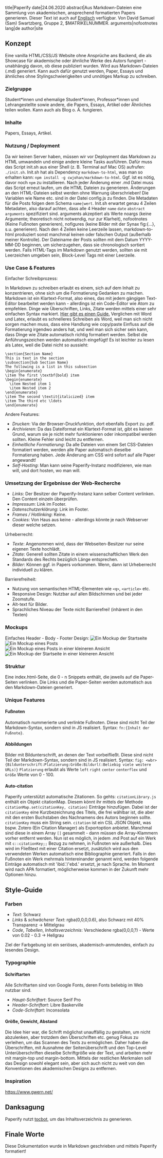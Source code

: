 title|Paperify
date|24.06.2020
abstract|Aus Markdown-Dateien eine Sammlung von akademischen, ansprechend formatierten Papers generieren. Dieser Text ist auch auf <a href="2020-06-24-documentation-en">Englisch</a> verfügbar. Von David Samuel (Sam) Swartzberg, Gruppe 2, $MATRIKELNUMMER.
arguments|nofootnotes
lang|de
author|site
## Konzept

Eine vanilla HTML/CSS/JS Website ohne Ansprüche ans Backend, die als Showcase für akademische oder ähnliche Werke des Autors fungiert - unabhängig davon, ob diese publiziert wurden. Wird aus Markdown-Dateien (.md) generiert. Kann auch dafür genutzt werden, Paper, Essays und ähnliches ohne Stylingschwierigkeiten und unnötiges Markup zu schreiben.

### Zielgruppe

Student\*innen und ehemalige Student\*innen, Professor*innen und Lehrangestellte sowie andere, die Papers, Essays, Artikel oder Ähnliches teilen wollen. Kann auch als Blog o. Ä. fungieren.

### Inhalte

Papers, Essays, Artikel.

### Nutzung / Deployment

Da wir keinen Server haben, müssen wir vor Deployment das Markdown zu HTML umwandeln und einige andere kleine Tasks ausführen. Dafür muss das Script init.sh aus einer Shell (z. B. Terminal auf Mac OS) aufrufen: `./init.sh`. Init.sh hat als Dependency `markdown-to-html`, was man so erhalten kann: `npm install -g cwjohan/markdown-to-html`. Ggf. ist es nötig, davor noch `npm` zu installieren. Nach jeder Änderung einer .md Datei muss das Script erneut laufen, um die HTML Dateien zu generieren. Änderungen an den HTML-Dateien selbst werden ohne Warnung überschrieben!
Die Variablen wie Name etc. sind in der Datei config.js zu finden. Die Metadaten für die Posts folgen dem Schema `name|wert`. Init.sh erwartet genau 4 Zeilen Metadaten, also darauf achten, dass alle 4 Header `name` `date` `abstract` `arguments` spezifiziert sind. arguments akzeptiert als Werte noargs (keine Argumente; theoretisch nicht notwendig, nur zur Klarheit), nofootnotes (Keine Fußnoten generieren), nofigures (keine Bilder mit der Synax fig:{...}, s.u. generieren). Nach den 4 Zeilen keine Leerzeile lassen, markdown-to-html produziert sonst manchmal keinen oder falschen Output (außerhalb meiner Kontrolle).
Der Dateiname der Posts sollten mit dem Datum YYYY-MM-DD beginnen, um sicherzugehen, dass sie chronologisch sortiert werden.
Falls HTML-Tags im Markdown genutzt werden, sollten sie mit Leerzeichen umgeben sein, Block-Level Tags mit einer Leerzeile.

### Use Case & Features

Einfacher Schreibprozess:

In Markdown zu schreiben erlaubt es einem, sich auf dem Inhalt zu konzentrieren, ohne sich um die Formatierung Gedanken zu machen. Markdown ist ein Klartext-Format, also eines, das mit jedem gängigen Text-Editor bearbeitet werden kann - allerdings ist ein Code-Editor wie Atom zu empfehlen. Dinge wie Überschriften, Links, Zitate werden mittels einer sehr einfachen Syntax markiert. [Hier gibt es einen Guide.](https://guides.github.com/features/mastering-markdown/)
Verglichen mit Word und Latex, erlaubt es schnelleres Schreiben als Word, weil man sich nicht sorgen machen muss, dass eine Handlung wie copy/paste Einfluss auf die Formatierung irgendwo anders hat, und weil man sich sicher sein kann, dass Dinge wie Zitate automatisch richtig formatiert werden. Selbst die Anführungszeichen werden automatisch eingefügt!
Es ist leichter zu lesen als Latex, weil die Datei nicht so aussieht:

```
\section{Section Name}
This is text in the section
\subsection{Sub Section Name}
The following is a list in this subsection
\begin{enumerate}
\item The first \textbf{bold} item
\begin{enumerate}
  \item Nested item 1
  \item Nested item 2
\end{enumerate}
\item The second \textit{italicized} item
\item The third etc \ldots
\end{enumerate}
```

Andere Features:

- *Drucken*: Via der Browser-Druckfunktion, dort ebenfalls Export zu .pdf.
- *Archivieren*: Da das Dateiformat ein Klartext-Format ist, gibt es keinen Grund, warum sie je nicht mehr funktionieren oder inkompatibel werden sollten. Kleine Fehler sind leicht zu entfernen.
- *Einheitliche Formatierung*: Da alle Dateien von einem Set CSS-Dateien formatiert werden, werden alle Paper automatisch dieselbe Formatierung haben. Jede Änderung am CSS wird sofort auf alle Paper angewandt!
- *Self-Hosting*: Man kann seine Paperify-Instanz modifizieren, wie man will, und dort hosten, wo man will.

### Umsetzung der Ergebnisse der Web-Recherche

- *Links*: Der Besitzer der Paperify-Instanz kann selber Content verlinken. Den Content einzeln überprüfen.
- *Impressum*: Link im Footer.
- *Datenschutzerklärung*: Link im Footer.
- *Frames / Hotlinking*: Keine.
- *Cookies*: Von Haus aus keine - allerdings könnte je nach Webserver dieser welche setzen.

Urheberrecht:

- *Texte*: Angenommen wird, dass der Webseiten-Besitzer nur seine eigenen Texte hochlädt.
- *Zitate*: Generell sollten Zitate in einem wissenschaftlichen Werk den Standards des Rechts bezüglich Länge entsprechen.
- *Bilder*: Können ggf. in Papers vorkommen. Wenn, dann ist Urheberrecht individuell zu klären.

Barrierefreiheit:

- Nutzung von semantischen HTML-Elementen wie `<q>`, `<article>` etc.
- Responsive Design: Nutzbar auf allen Bildschirmen und bei jeder Zoomstufe.
- Alt-text für Bilder.
- Sprachliches Niveau der Texte nicht Barrierefrei! (inhärent in den Texten)

### Mockups

Einfaches Header - Body - Footer Design:
![Ein Mockup der Startseite](2020-06-24-documentation-de-nopreview/mockup1.png)
![Ein Mockup eines Posts](2020-06-24-documentation-de-nopreview/mockup2.png)
![Ein Mockup eines Posts in einer kleineren Ansicht](2020-06-24-documentation-de-nopreview/mockup3.png)
![Ein Mockup der Startseite in einer kleineren Ansicht](2020-06-24-documentation-de-nopreview/mockup4.png)

### Struktur

Eine index.html-Seite, die 0 - n Snippets enthält, die jeweils auf die Paper-Seiten verlinken.
Die Links und die Paper-Seiten werden automatisch aus den Markdown-Dateien generiert.

### Unique Features

#### Fußnoten

Automatisch nummerierte und verlinkte Fußnoten. Diese sind nicht Teil der Markdown-Syntax, sondern sind in JS realisiert. Syntax: `fn:{Inhalt der Fußnote}`.

#### Abbildungen

Bilder mit Bildunterschrift, an denen der Text vorbeifließt. Diese sind nicht Teil der Markdown-Syntax, sondern sind in JS realisiert. Syntax: `fig: <wbr> {Bildunterschrift:Platzierung:Größe:Bildurl(:Beliebig viele weitere URLs)}`
`Platzierung` erlaubt als Werte `left` `right` `center` `centerflex` und `Größe` Werte von 0 - 100.

#### Auto-citation

Paperify unterstützt automatische Zitationen. So gehts: `citationLibrary.js` enthält ein Objekt citationMap. Diesem könnt ihr mittels der Methode `citationMap.set(citationKey, citation)` Einträge hinzufügen. Dabei ist der `citationKey` eine Kurzbezeichnung des Titels, die frei wählbar ist, die aber mit den ersten Buchstaben des Nachnamens des Autors beginnen sollte. `citationKey` muss ein String sein. `citation` ist ein CSL JSON Objekt, was bspw. Zotero (Ein Citation Manager) als Exportoption anbietet. Manchmal sind diese in einem Array `[]` gesammelt - dann müssen die Array-Klammern vorher entfernt werden. Nun ist es möglich, in jedem .md Post auf ein Werk mit `c::citationKey;;` Bezug zu nehmen, in Fußnoten wie außerhalb. Dies wird im Fließtext mit einer Citation ersetzt, zusätzlich wird aus den verwendeten Werken automatisch eine Bibliographie generiert. Falls in den Fußnoten ein Werk mehrmals hintereinander genannt wird, werden folgende Einträge automatisch mit 'ibid.'/'ebd.' ersetzt, je nach Sprache. Im Moment wird nach APA formatiert, möglicherweise kommen in der Zukunft mehr Optionen hinzu.

## Style-Guide

### Farben

- *Text*: Schwarz
- *Links* & *schwächerer Text*: rgba(0,0,0,0.6), also Schwarz mit 40% Transparenz -> Mittelgrau
- *Code*, *Tabellen*, *Inhaltsverzeichnis*: Verschiedene rgba(0,0,0,?) - Werte von 0.02 - 0.3 -> Hellgrau

Ziel der Farbgebung ist ein seriöses, akademisch-anmutendes, einfach zu lesendes Design.

### Typographie

#### Schriftarten

Alle Schriftarten sind von Google Fonts, deren Fonts beliebig im Web nutzbar sind.

- *Haupt-Schriftart*: Source Serif Pro
- *Header-Schriftart*: Libre Baskerville
- *Code-Schriftart*: Inconsolata

#### Größe, Gewicht, Abstand

Die Idee hier war, die Schrift möglichst unauffällig zu gestalten, um nicht abzulenken, aber trotzdem den Überschriften etc. genug Fokus zu verleihen, um das Scannen des Texts zu ermöglichen. Daher haben die Überschriften, mit Ausnahme der Seitenüberschrift und den Top-Level Unterüberschriften dieselbe Schriftgröße wie der Text, und arbeiten mehr mit margin-top und margin-bottom.
Mittels der restlichen Merkmalen soll das Design sowohl elegant sein, aber sich auch nicht zu weit von den Konventionen des akademischen Designs zu entfernen.

### Inspiration

https://www.gwern.net/

## Danksagung

Paperify nutzt [tocbot](https://tscanlin.github.io/tocbot/), um das Inhaltsverzeichnis zu generieren.

## Finale Worte

Diese Dokumentation wurde in Markdown geschrieben und mittels Paperify formatiert!
